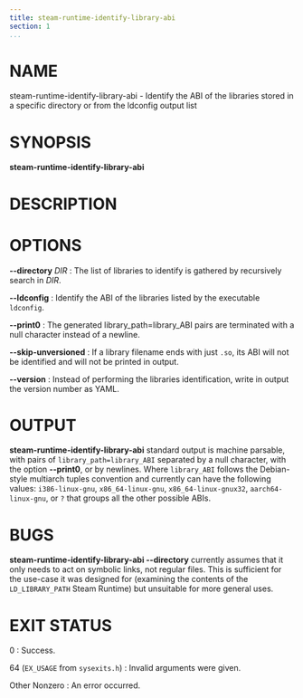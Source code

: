 ```yaml
---
title: steam-runtime-identify-library-abi
section: 1
...
```


<!-- This document:
Copyright 2021 Collabora Ltd.
SPDX-License-Identifier: MIT
-->

# NAME

steam-runtime-identify-library-abi - Identify the ABI of the libraries stored in a specific directory or from the ldconfig output list

# SYNOPSIS

**steam-runtime-identify-library-abi**

# DESCRIPTION

# OPTIONS

**--directory** *DIR*
:   The list of libraries to identify is gathered by recursively search in *DIR*.

**--ldconfig**
:   Identify the ABI of the libraries listed by the executable `ldconfig`.

**--print0**
:   The generated library_path=library_ABI pairs are terminated with a null
    character instead of a newline.

**--skip-unversioned**
:   If a library filename ends with just `.so`, its ABI will not be identified
    and will not be printed in output.

**--version**
:   Instead of performing the libraries identification, write in output the
    version number as YAML.

# OUTPUT

**steam-runtime-identify-library-abi** standard output is machine parsable, with
pairs of `library_path=library_ABI` separated by a null character, with the option
**--print0**, or by newlines.
Where `library_ABI` follows the Debian-style multiarch tuples convention and
currently can have the following values: `i386-linux-gnu`, `x86_64-linux-gnu`,
`x86_64-linux-gnux32`, `aarch64-linux-gnu`, or `?` that groups all the other
possible ABIs.

# BUGS

**steam-runtime-identify-library-abi --directory** currently assumes that
it only needs to act on symbolic links, not regular files. This is
sufficient for the use-case it was designed for (examining the contents of
the `LD_LIBRARY_PATH` Steam Runtime) but unsuitable for more general uses.

# EXIT STATUS

0
:   Success.

64 (`EX_USAGE` from `sysexits.h`)
:   Invalid arguments were given.

Other Nonzero
:   An error occurred.

<!-- vim:set sw=4 sts=4 et: -->
